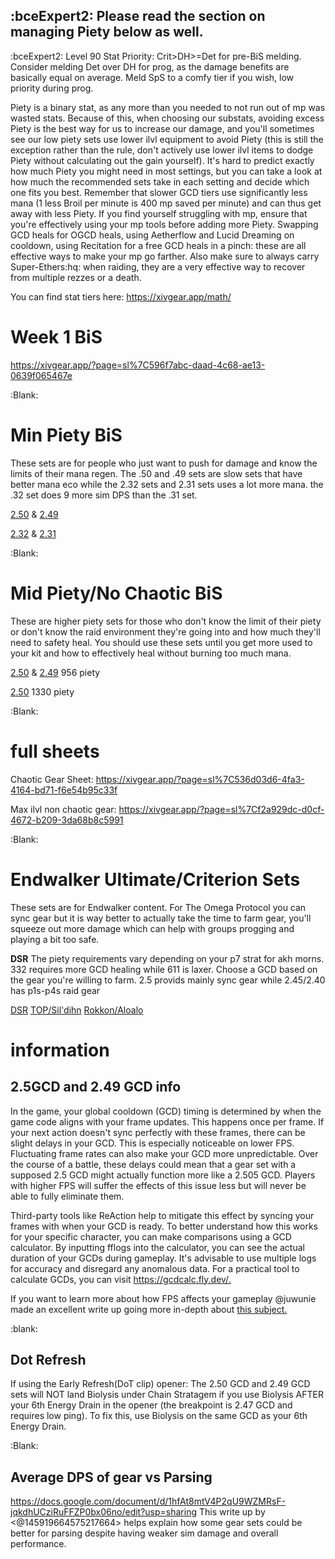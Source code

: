 ## **:bceExpert2: Please read the section on managing Piety below as well.**

:bceExpert2: Level 90 Stat Priority: Crit>DH>=Det for pre-BiS melding. Consider melding Det over DH for prog, as the damage benefits are basically equal on average. Meld SpS to a comfy tier if you wish, low priority during prog. 

Piety is a binary stat, as any more than you needed to not run out of mp was wasted stats. Because of this, when choosing our substats, avoiding excess Piety is the best way for us to increase our damage, and you'll sometimes see our low piety sets use lower ilvl equipment to avoid Piety (this is still the exception rather than the rule, don't actively use lower ilvl items to dodge Piety without calculating out the gain yourself). It's hard to predict exactly how much Piety you might need in most settings, but you can take a look at how much the recommended sets take in each setting and decide which one fits you best. Remember that slower GCD tiers use significantly less mana (1 less Broil per minute is 400 mp saved per minute) and can thus get away with less Piety. If you find yourself struggling with mp, ensure that you're effectively using your mp tools before adding more Piety. Swapping GCD heals for OGCD heals, using Aetherflow and Lucid Dreaming on cooldown, using Recitation  for a free GCD heals in a pinch: these are all effective ways to make your mp go farther. Also make sure to always carry Super-Ethers:hq: when raiding, they are a very effective way to recover from multiple rezzes or a death.

You can find stat tiers here: <https://xivgear.app/math/>


# Week 1 BiS
<https://xivgear.app/?page=sl%7C596f7abc-daad-4c68-ae13-0639f065467e>

:Blank: 
# **Min Piety BiS**
These sets are for people who just want to push for damage and know the limits of their mana regen. The .50 and .49 sets are slow sets that have better mana eco while the 2.32 sets and 2.31 sets uses a lot more mana. the .32 set does 9 more sim DPS than the .31 set. 

[2.50](<https://xivgear.app/?page=sl%7Cff8e55a8-a598-4bf3-abdd-bb40b66fa908&onlySetIndex=0>) & [2.49](<https://xivgear.app/?page=sl%7Cff8e55a8-a598-4bf3-abdd-bb40b66fa908&onlySetIndex=1>)

[2.32](<https://xivgear.app/?page=sl%7Cff8e55a8-a598-4bf3-abdd-bb40b66fa908&onlySetIndex=2>) & [2.31](<https://xivgear.app/?page=sl%7Cff8e55a8-a598-4bf3-abdd-bb40b66fa908&onlySetIndex=3>)

:Blank: 
# **Mid Piety/No Chaotic BiS**

These are higher piety sets for those  who don't know the limit of their piety or don't know the raid environment they're going into and how much they'll need to safety heal. You should use these sets until you get more used to your kit and how to effectively heal without burning too much mana.

[2.50](<https://xivgear.app/?page=sl%7Cf802e7b0-b316-419a-a777-6794ed0cebb1>) & [2.49](<https://xivgear.app/?page=sl%7C18ce34ca-066b-4a2a-a468-d415b442d0e4>) 956 piety

[2.50](<https://xivgear.app/?page=sl%7C7e35966f-654e-4c3e-800b-c29e768cae7e>) 1330 piety

:Blank: 
# **full sheets**


Chaotic Gear Sheet: 
<https://xivgear.app/?page=sl%7C536d03d6-4fa3-4164-bd71-f6e54b95c33f>

Max ilvl non chaotic gear:
<https://xivgear.app/?page=sl%7Cf2a929dc-d0cf-4672-b209-3da68b8c5991>

:Blank: 
# Endwalker Ultimate/Criterion Sets
These sets are for Endwalker content. For The Omega Protocol you can sync gear but it is way better to actually take the time to farm gear, you'll squeeze out more damage which can help with groups progging and playing a bit too safe.

**DSR** The piety requirements vary depending on your p7 strat for akh morns. 332 requires more GCD healing while 611 is laxer. Choose a GCD based on the gear you're willing to farm. 2.5 provids mainly sync gear while 2.45/2.40 has p1s-p4s raid gear

[DSR](<https://xivgear.app/?page=sl%7C7513a190-7602-408d-9829-71026af81e45>)
[TOP/Sil'dihn](<https://xivgear.app/?page=sl%7C8c6abd67-375c-468b-ad28-0bf64fd7a650>)
[Rokkon/Aloalo](<https://xivgear.app/?page=bis%7Csch%7Cendwalker%7Canabaseios>)


# information 

## 2.5GCD and 2.49 GCD info

In the game, your global cooldown (GCD) timing is determined by when the game code aligns with your frame updates. This happens once per frame. If your next action doesn't sync perfectly with these frames, there can be slight delays in your GCD. This is especially noticeable on lower FPS. Fluctuating frame rates can also make your GCD more unpredictable. Over the course of a battle, these delays could mean that a gear set with a supposed 2.5 GCD might actually function more like a 2.505 GCD. Players with higher FPS will suffer the effects of this issue less but will never be able to fully eliminate them. 

Third-party tools like ReAction help to mitigate this effect by syncing your frames with when your GCD is ready. To better understand how this works for your specific character, you can make comparisons using a GCD calculator. By inputting fflogs into the calculator, you can see the actual duration of your GCDs during gameplay. It's advisable to use multiple logs for accuracy and disregard any anomalous data. For a practical tool to calculate GCDs, you can visit <https://gcdcalc.fly.dev/.>

If you want to learn more about how FPS affects your gameplay @juwunie made an excellent write up going more in-depth about [this subject.](https://docs.google.com/document/d/1MrihCFNViHOGO7ETedsrA3E02urhByuCqYayT6qPots/edit?usp=sharing)

:blank:
## Dot Refresh 

If using the Early Refresh(DoT clip) opener: The 2.50 GCD and 2.49 GCD sets will NOT land Biolysis under Chain Stratagem if you use Biolysis AFTER your 6th Energy Drain in the opener (the breakpoint is 2.47 GCD and requires low ping). To fix this, use Biolysis on the same GCD as your 6th Energy Drain.

:Blank:
## Average DPS of gear vs Parsing
<https://docs.google.com/document/d/1hfAt8mtV4P2qU9WZMRsF-jqkdhUCziRuFFZP0bx06no/edit?usp=sharing>
This write up by <@145919664575217664> helps explain how some gear sets could be better for parsing despite having weaker sim damage and overall performance.